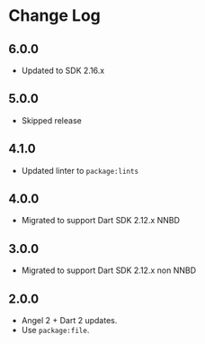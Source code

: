 # Change Log

## 6.0.0

* Updated to SDK 2.16.x

## 5.0.0

* Skipped release

## 4.1.0

* Updated linter to `package:lints`

## 4.0.0

* Migrated to support Dart SDK 2.12.x NNBD
  
## 3.0.0

* Migrated to support Dart SDK 2.12.x non NNBD

## 2.0.0

* Angel 2 + Dart 2 updates.
* Use `package:file`.
